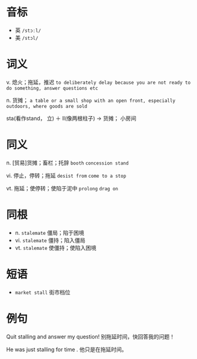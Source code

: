# 音标

- 英 `/stɔːl/`
- 美 `/stɔl/`

# 词义

v. 熄火；拖延，推迟
`to deliberately delay because you are not ready to do something, answer questions etc`

n. 货摊；
`a table or a small shop with an open front, especially outdoors, where goods are sold`



sta(看作stand， 立) ＋ ll(像两根柱子) → 货摊； 小房间

# 同义

n. [贸易]货摊；畜栏；托辞
`booth` `concession stand`

vi. 停止，停转；拖延
`desist from` `come to a stop`

vt. 拖延；使停转；使陷于泥中
`prolong` `drag on`

# 同根

- n. `stalemate` 僵局；陷于困境
- vi. `stalemate` 僵持；陷入僵局
- vt. `stalemate` 使僵持；使陷入困境

# 短语

- `market stall` 街市档位

# 例句

Quit stalling and answer my question!
别拖延时间，快回答我的问题！

He was just stalling for time .
他只是在拖延时间。


